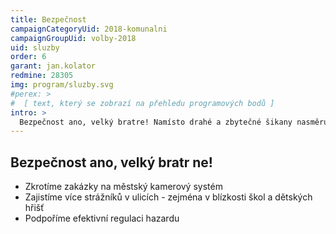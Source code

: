 ```yaml
---
title: Bezpečnost
campaignCategoryUid: 2018-komunalni
campaignGroupUid: volby-2018
uid: sluzby
order: 6
garant: jan.kolator
redmine: 28305
img: program/sluzby.svg
#perex: >
#  [ text, který se zobrazí na přehledu programových bodů ]
intro: >
  Bezpečnost ano, velký bratre! Namísto drahé a zbytečné šikany nasměrujeme peníze tam, kde jsou reálně potřeba.
---
```


## Bezpečnost ano, velký bratr ne!
- Zkrotíme zakázky na městský kamerový systém
- Zajistíme více strážníků v ulicích - zejména v blízkosti škol a dětských hřišť
- Podpoříme efektivní regulaci hazardu 
